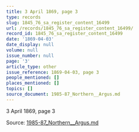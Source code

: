 ```yaml
---
title: 3 April 1869, page 3
type: records
slug: 1845_76_sa_register_content_16499
url: /records/1845_76_sa_register_content_16499/
record_id: 1845_76_sa_register_content_16499
date: '1869-04-03'
date_display: null
volume: null
issue_number: null
page: '3'
article_type: other
issue_reference: 1869-04-03, page 3
people_mentioned: []
places_mentioned: []
topics: []
source_document: 1985-87_Northern__Argus.md
---
```


3 April 1869, page 3

Source: [1985-87_Northern__Argus.md](/downloads/markdown/1985-87_Northern__Argus.md)
